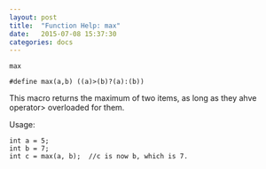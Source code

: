 ```yaml
---
layout: post
title:  "Function Help: max"
date:   2015-07-08 15:37:30
categories: docs
---
```


	max

	#define max(a,b) ((a)>(b)?(a):(b))

This macro returns the maximum of two items, as long as they ahve operator> overloaded for them.

Usage:

	int a = 5; 
	int b = 7;
	int c = max(a, b);	//c is now b, which is 7.


